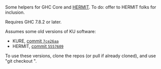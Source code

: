 Some helpers for GHC Core and [HERMIT](https://github.com/ku-fpg/hermit/).
To do: offer to HERMIT folks for inclusion.

Requires GHC 7.8.2 or later.

Assumes some old versions of KU software:

*   KURE, [commit `7ce26aa`](https://github.com/ku-fpg/kure/commit/7ce26aa)
*   HERMIT, [commit `5557609`](https://github.com/ku-fpg/hermit/commit/5557609)

To use these versions, clone the repos (or pull if already cloned), and use "git checkout <commit-id>".

